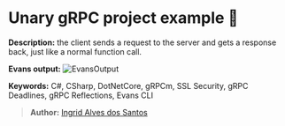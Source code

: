 # Unary gRPC project example 🚀

**Description:** the client sends a request to the server and gets a response back, just like a normal function call.

**Evans output:**
![EvansOutput](https://ing-images.s3-eu-west-1.amazonaws.com/Evans-Grpc-Calculator.png)

**Keywords:** C#, CSharp, DotNetCore, gRPCm, SSL Security, gRPC Deadlines, gRPC Reflections, Evans CLI

 >**Author:** [Ingrid Alves dos Santos](https://www.linkedin.com/in/ingridalves/)
